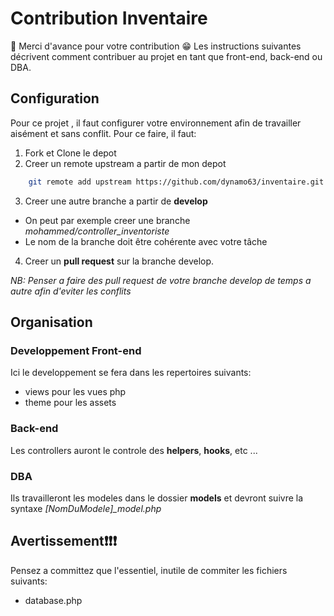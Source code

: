 # Contribution Inventaire 

:star2: Merci d'avance pour votre contribution :grin:
Les instructions suivantes décrivent comment contribuer au projet en tant que front-end, back-end ou DBA.

## Configuration
Pour ce projet , il faut configurer votre environnement afin de travailler aisément et sans conflit.
Pour ce faire, il faut:
1. Fork et Clone le depot 
2. Creer un remote upstream a partir de mon depot
  ```bash
      git remote add upstream https://github.com/dynamo63/inventaire.git
  ```
3. Creer une autre branche a partir de **develop**
  - On peut par exemple creer une branche *mohammed/controller_inventoriste*
  - Le nom de la branche doit être cohérente avec votre tâche
4. Creer un **pull request** sur la branche develop.

*NB: Penser a faire des pull request de votre branche develop de temps a autre afin d'eviter les conflits*

## Organisation 

### Developpement Front-end
Ici le developpement se fera dans les repertoires suivants:
- views pour les vues php
- theme pour les assets

### Back-end
Les controllers auront le controle des **helpers**, **hooks**, etc ...

### DBA
Ils travailleront les modeles dans le dossier **models** et devront suivre la syntaxe *[NomDuModele]_model.php*

## Avertissement:exclamation::exclamation::exclamation:

Pensez a committez que l'essentiel, inutile de commiter les fichiers suivants:
- database.php
